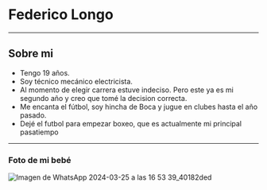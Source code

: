 # Federico Longo
___
## Sobre mi
- Tengo 19 años.
- Soy técnico mecánico electricista.
- Al momento de elegir carrera estuve indeciso. Pero este ya es mi segundo año y creo que tomé la decision correcta.
- Me encanta el fútbol, soy hincha de Boca y jugue en clubes hasta el año pasado.
- Dejé el futbol para empezar boxeo, que es actualmente mi principal pasatiempo
___
### Foto de mi bebé

![Imagen de WhatsApp 2024-03-25 a las 16 53 39_40182ded](https://github.com/pdepviernestm/2024-presentacion-FedericoLongo1/assets/164540684/1e2b57cf-9223-47dd-b7a7-ad1529c3504f)
